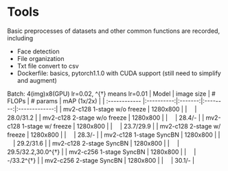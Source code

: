 # Tools
Basic preprocesses of datasets and other common functions are recorded, including
- Face detection
- File organization
- Txt file convert to csv
- Dockerfile: basics, pytorch1.1.0 with CUDA support (still need to simplify and augment) 

Batch: 4(img)x8(GPU) lr=0.02, ^{$`\dagger`$} means lr=0.01
| Model         | image size | # FLOPs | # params | mAP (1x/2x) |
| :------------ |:----------:|:-------:|:--------:|:-------------:|
| mv2-c128 1-stage w/o freeze | 1280x800 |  | 　| 28.0/31.2 |
| mv2-c128 2-stage w/o freeze | 1280x800 |  | 　| 28.4/- |
| mv2-c128 1-stage w/ freeze  | 1280x800 |  | 　| 23.7/29.9 |
| mv2-c128 2-stage w/ freeze  | 1280x800 |  | 　| 28.3/- |
| mv2-c128 1-stage SyncBN     | 1280x800 |  | 　| 29.2/31.6 |
| mv2-c128 2-stage SyncBN     | 1280x800 |  | 　| 29.5/32.2,30.0^{$\dagger$} |
| mv2-c256 1-stage SyncBN     | 1280x800 |  | 　| -/33.2^{$\dagger$} |
| mv2-c256 2-stage SyncBN     | 1280x800 |  | 　| 30.1/- |


